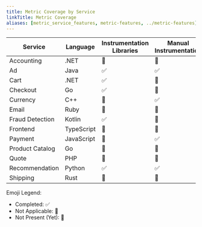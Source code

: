 ```yaml
---
title: Metric Coverage by Service
linkTitle: Metric Coverage
aliases: [metric_service_features, metric-features, ../metric-features]
---
```


| Service         | Language   | Instrumentation Libraries | Manual Instrumentation | Multiple Instruments | Views | Custom Attributes | Resource Detection | Exemplars |
| --------------- | ---------- | ------------------------- | ---------------------- | -------------------- | ----- | ----------------- | ------------------ | --------- |
| Accounting      | .NET       | 🚧                        | 🚧                     | 🚧                   | 🚧    | 🚧                | 🚧                 | 🚧        |
| Ad              | Java       | ✅                        | ✅                     | 🚧                   | 🚧    | ✅                | ✅                 | ✅        |
| Cart            | .NET       | ✅                        | 🚧                     | 🚧                   | 🚧    | 🚧                | 🚧                 | 🚧        |
| Checkout        | Go         | ✅                        | 🚧                     | 🚧                   | 🚧    | 🚧                | 🚧                 | 🚧        |
| Currency        | C++        | 🔕                        | ✅                     | 🚧                   | 🚧    | 🚧                | 🚧                 | 🚧        |
| Email           | Ruby       | 🚧                        | 🚧                     | 🚧                   | 🚧    | 🚧                | 🚧                 | 🚧        |
| Fraud Detection | Kotlin     | ✅                        | 🚧                     | 🚧                   | 🚧    | 🚧                | ✅                 | 🚧        |
| Frontend        | TypeScript | 🚧                        | 🚧                     | 🚧                   | 🚧    | 🚧                | 🚧                 | 🚧        |
| Payment         | JavaScript | 🚧                        | ✅                     | 🚧                   | 🚧    | 🚧                | ✅                 | 🚧        |
| Product Catalog | Go         | 🚧                        | 🚧                     | 🚧                   | 🚧    | 🚧                | 🚧                 | 🚧        |
| Quote           | PHP        | 🚧                        | 🚧                     | 🚧                   | 🚧    | 🚧                | 🚧                 | 🚧        |
| Recommendation  | Python     | ✅                        | ✅                     | 🚧                   | 🚧    | 🚧                | 🚧                 | 🚧        |
| Shipping        | Rust       | 🚧                        | 🚧                     | 🚧                   | 🚧    | 🚧                | 🚧                 | 🚧        |

Emoji Legend:

- Completed: ✅
- Not Applicable: 🔕
- Not Present (Yet): 🚧
